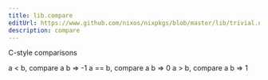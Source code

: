 ```yaml
---
title: lib.compare
editUrl: https://www.github.com/nixos/nixpkgs/blob/master/lib/trivial.nix#L367C13
description: compare
---
```


C-style comparisons

a < b,  compare a b => -1
a == b, compare a b => 0
a > b,  compare a b => 1
